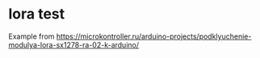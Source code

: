 # lora test
Example from  https://microkontroller.ru/arduino-projects/podklyuchenie-modulya-lora-sx1278-ra-02-k-arduino/

